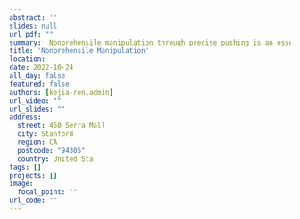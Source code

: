 ```yaml
---
abstract: ''
slides: null
url_pdf: ""
summary:  Nonprehensile manipulation through precise pushing is an essential skill that has been commonly challenged by perception and physical uncertainties.
title: 'Nonprehensile Manipulation'
location: 
date: 2022-10-24
all_day: false
featured: false
authors: [kejia-ren,admin]
url_video: ""
url_slides: ""
address:
  street: 450 Serra Mall
  city: Stanford
  region: CA
  postcode: "94305"
  country: United Sta
tags: []
projects: []
image:
  focal_point: ""
url_code: ""
---
```

<!--StartFragment-->


<!--EndFragment-->